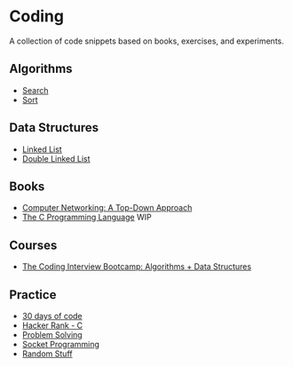# Coding
A collection of code snippets based on books, exercises, and experiments.

## Algorithms
- [Search](/algorithms/search)
- [Sort](/algorithms/sort)

## Data Structures
- [Linked List](/data-structures/linked-list)
- [Double Linked List](/data-structures/double-linked-list)

## Books
- [Computer Networking: A Top-Down Approach](/computer-networking-a-top-down-approach)
- [The C Programming Language](/the-c-programming-language) WIP

## Courses
- [The Coding Interview Bootcamp: Algorithms + Data Structures](/the-coding-interview-bootcamp)

## Practice
- [30 days of code](/30-days-of-code)
- [Hacker Rank - C](/hacker-rank-c)
- [Problem Solving](/problem-solving)
- [Socket Programming](/socket-programming)
- [Random Stuff](/random-stuff)
